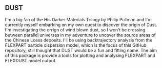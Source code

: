 ## DUST

I'm a big fan of the His Darker Materials Trilogy by Philip Pullman 
and I'm currently myself embarking on my own quest to discover the origin of Dust. 
I'm investigating the orrign of wind blown dust, so I won't be crossing between 
parallel universes in my adventure to uncover the source areas of the Chinese Loess deposits.
I'll be using backtrajectory analysis from the FLEXPART particle dispersion model, which is the 
focus of this GitHub repository, still thought that DUST would be a fun and fitting name.
The aim of this package is provide a tools for plotting and analysing FLEXPART and FLEXDUST
model output.    



